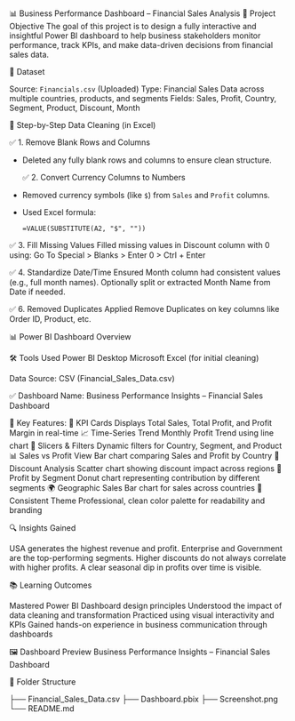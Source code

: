 📊 Business Performance Dashboard – Financial Sales Analysis
🚀 Project Objective
The goal of this project is to design a fully interactive and insightful Power BI dashboard to help business stakeholders monitor performance, track KPIs, and make data-driven decisions from financial sales data.

📁 Dataset

Source: `Financials.csv` (Uploaded)
Type: Financial Sales Data across multiple countries, products, and segments
Fields: Sales, Profit, Country, Segment, Product, Discount, Month


 🧹 Step-by-Step Data Cleaning (in Excel)

  ✅ 1. Remove Blank Rows and Columns
- Deleted any fully blank rows and columns to ensure clean structure.

  ✅ 2. Convert Currency Columns to Numbers
- Removed currency symbols (like `$`) from `Sales` and `Profit` columns.
- Used Excel formula:
  ```excel
  =VALUE(SUBSTITUTE(A2, "$", ""))

✅ 3. Fill Missing Values
Filled missing values in Discount column with 0 using:
Go To Special > Blanks > Enter 0 > Ctrl + Enter

✅ 4. Standardize Date/Time
Ensured Month column had consistent values (e.g., full month names).
Optionally split or extracted Month Name from Date if needed.

✅ 6. Removed Duplicates
Applied Remove Duplicates on key columns like Order ID, Product, etc.


📊 Power BI Dashboard Overview

🛠️ Tools Used
Power BI Desktop
Microsoft Excel (for initial cleaning)

Data Source: CSV (Financial_Sales_Data.csv)

✅ Dashboard Name:
Business Performance Insights – Financial Sales Dashboard

📌 Key Features:
🎯 KPI Cards	Displays Total Sales, Total Profit, and Profit Margin in real-time
📈 Time-Series Trend	Monthly Profit Trend using line chart
🧩 Slicers & Filters	Dynamic filters for Country, Segment, and Product
📊 Sales vs Profit View	Bar chart comparing Sales and Profit by Country
📌 Discount Analysis	Scatter chart showing discount impact across regions
🍩 Profit by Segment	Donut chart representing contribution by different segments
🌍 Geographic Sales	Bar chart for sales across countries
🎨 Consistent Theme	Professional, clean color palette for readability and branding

🔍 Insights Gained

USA generates the highest revenue and profit.
Enterprise and Government are the top-performing segments.
Higher discounts do not always correlate with higher profits.
A clear seasonal dip in profits over time is visible.

📚 Learning Outcomes

Mastered Power BI Dashboard design principles
Understood the impact of data cleaning and transformation
Practiced using visual interactivity and KPIs
Gained hands-on experience in business communication through dashboards

🖼️ Dashboard Preview
Business Performance Insights – Financial Sales Dashboard

📂 Folder Structure

├── Financial_Sales_Data.csv
├── Dashboard.pbix
├── Screenshot.png
└── README.md
